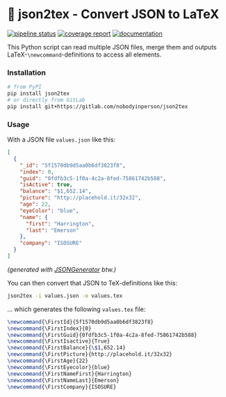 # 📝 json2tex - Convert JSON to LaTeX

[![pipeline status](https://gitlab.com/nobodyinperson/json2tex/badges/master/pipeline.svg)](https://gitlab.com/nobodyinperson/json2tex/-/pipelines)
[![coverage report](https://gitlab.com/nobodyinperson/json2tex/badges/master/coverage.svg)](https://nobodyinperson.gitlab.io/json2tex/coverage-report/)
[![documentation](https://img.shields.io/badge/documentation-here%20on%20GitLab-brightgreen.svg)](https://nobodyinperson.gitlab.io/json2tex)

This Python script can read multiple JSON files, merge them and outputs LaTeX-`\newcommand`-definitions to access all elements.

### Installation

```bash
# from PyPI
pip install json2tex
# or directly from GitLab
pip install git+https://gitlab.com/nobodyinperson/json2tex
```

### Usage

With a JSON file `values.json` like this:

```json
[
  {
    "_id": "5f1570db9d5aa0b6df3823f8",
    "index": 0,
    "guid": "0fdfb3c5-1f0a-4c2a-8fed-75861742b588",
    "isActive": true,
    "balance": "$1,652.14",
    "picture": "http://placehold.it/32x32",
    "age": 22,
    "eyeColor": "blue",
    "name": {
      "first": "Harrington",
      "last": "Emerson"
    },
    "company": "ISOSURE"
  }
]
```

_(generated with [JSONGenerator](https://twitter.com/JSONGenerator) btw.)_

You can then convert that JSON to TeX-definitions like this:

```bash
json2tex -i values.json -o values.tex
```

... which generates the following `values.tex` file:

```tex
\newcommand{\FirstId}{5f1570db9d5aa0b6df3823f8}
\newcommand{\FirstIndex}{0}
\newcommand{\FirstGuid}{0fdfb3c5-1f0a-4c2a-8fed-75861742b588}
\newcommand{\FirstIsactive}{True}
\newcommand{\FirstBalance}{\$1,652.14}
\newcommand{\FirstPicture}{http://placehold.it/32x32}
\newcommand{\FirstAge}{22}
\newcommand{\FirstEyecolor}{blue}
\newcommand{\FirstNameFirst}{Harrington}
\newcommand{\FirstNameLast}{Emerson}
\newcommand{\FirstCompany}{ISOSURE}
```
